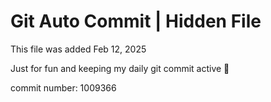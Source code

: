 # Git Auto Commit | Hidden File

This file was added Feb 12, 2025

Just for fun and keeping my daily git commit active 🤪

commit number: 1009366
